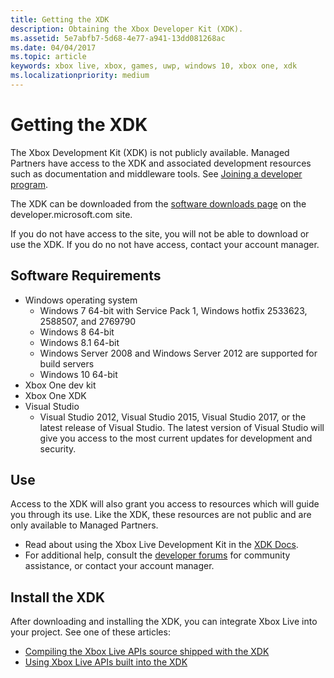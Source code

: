 ```yaml
---
title: Getting the XDK
description: Obtaining the Xbox Developer Kit (XDK).
ms.assetid: 5e7abfb7-5d68-4e77-a941-13dd081268ac
ms.date: 04/04/2017
ms.topic: article
keywords: xbox live, xbox, games, uwp, windows 10, xbox one, xdk
ms.localizationpriority: medium
---
```


# Getting the XDK

The Xbox Development Kit (XDK) is not publicly available.
Managed Partners have access to the XDK and associated development resources such as documentation and middleware tools.
See [Joining a developer program](../../../join-dev-program/index.md).

The XDK can be downloaded from the [software downloads page](https://developer.microsoft.com/en-us/games/xbox/partner/resources-softwaredownloads) on the developer.microsoft.com site.

If you do not have access to the site, you will not be able to download or use the XDK.
If you do no not have access, contact your account manager.


## Software Requirements

- Windows operating system
    - Windows 7 64-bit with Service Pack 1, Windows hotfix 2533623, 2588507, and 2769790
    - Windows 8 64-bit
    - Windows 8.1 64-bit
    - Windows Server 2008 and Windows Server 2012 are supported for build servers
    - Windows 10 64-bit
- Xbox One dev kit
- Xbox One XDK
- Visual Studio
	- Visual Studio 2012, Visual Studio 2015, Visual Studio 2017, or the latest release of Visual Studio. The latest version of Visual Studio will give you access to the most current updates for development and security.


## Use

Access to the XDK will also grant you access to resources which will guide you through its use.
Like the XDK, these resources are not public and are only available to Managed Partners.

- Read about using the Xbox Live Development Kit in the [XDK Docs](https://developer.microsoft.com/en-us/games/xbox/partner/development-documentation).
- For additional help, consult the [developer forums](https://forums.xboxlive.com/index.html) for community assistance, or contact your account manager.


## Install the XDK

After downloading and installing the XDK, you can integrate Xbox Live into your project.
See one of these articles:
- [Compiling the Xbox Live APIs source shipped with the XDK](compile-the-xdk-xbox-live-api-source.md)
- [Using Xbox Live APIs built into the XDK](using-xbox-live-apis-built-into-the-xdk.md)
